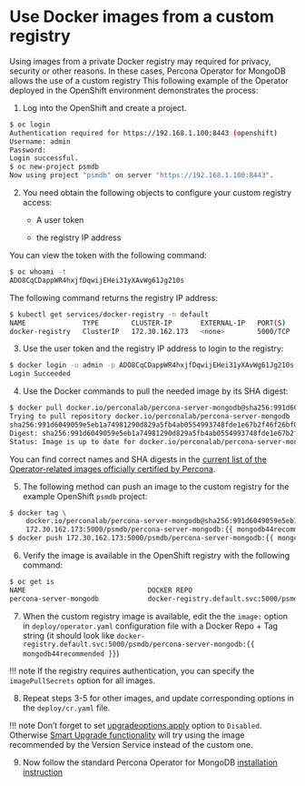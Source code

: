 # Use Docker images from a custom registry

Using images from a private Docker registry may required for
privacy, security or other reasons. In these cases, Percona Operator for MongoDB
allows the use of a custom registry This following example of the
Operator deployed in the OpenShift environment demonstrates the process:


1. Log into the OpenShift and create a project.

```bash
$ oc login
Authentication required for https://192.168.1.100:8443 (openshift)
Username: admin
Password:
Login successful.
$ oc new-project psmdb
Now using project "psmdb" on server "https://192.168.1.100:8443".
```


2. You need obtain the following objects to configure your custom registry
access:


    * A user token


    * the registry IP address

You can view the token with the following command:

```bash
$ oc whoami -t
ADO8CqCDappWR4hxjfDqwijEHei31yXAvWg61Jg210s
```

The following command returns the registry IP address:

```bash
$ kubectl get services/docker-registry -n default
NAME              TYPE        CLUSTER-IP       EXTERNAL-IP   PORT(S)    AGE
docker-registry   ClusterIP   172.30.162.173   <none>        5000/TCP   1d
```


3. Use the user token and the registry IP address to login to the
registry:

```bash
$ docker login -u admin -p ADO8CqCDappWR4hxjfDqwijEHei31yXAvWg61Jg210s 172.30.162.173:5000
Login Succeeded
```


4. Use the Docker commands to pull the needed image by its SHA digest:

```bash
$ docker pull docker.io/perconalab/percona-server-mongodb@sha256:991d6049059e5eb1a74981290d829a5fb4ab0554993748fde1e67b2f46f26bf0
Trying to pull repository docker.io/perconalab/percona-server-mongodb ...
sha256:991d6049059e5eb1a74981290d829a5fb4ab0554993748fde1e67b2f46f26bf0: Pulling from docker.io/perconalab/percona-server-mongodb
Digest: sha256:991d6049059e5eb1a74981290d829a5fb4ab0554993748fde1e67b2f46f26bf0
Status: Image is up to date for docker.io/perconalab/percona-server-mongodb@sha256:991d6049059e5eb1a74981290d829a5fb4ab0554993748fde1e67b2f46f26bf0
```

You can find correct names and SHA digests in the
[current list of the Operator-related images officially certified by Percona](images.md#custom-registry-images).


5. The following method can push an image to the custom registry
for the example OpenShift `psmdb` project:

```bash
$ docker tag \
    docker.io/perconalab/percona-server-mongodb@sha256:991d6049059e5eb1a74981290d829a5fb4ab0554993748fde1e67b2f46f26bf0 \
    172.30.162.173:5000/psmdb/percona-server-mongodb:{{ mongodb44recommended }}
$ docker push 172.30.162.173:5000/psmdb/percona-server-mongodb:{{ mongodb44recommended }}
```


6. Verify the image is available in the OpenShift registry with the following command:

```bash
$ oc get is
NAME                              DOCKER REPO                                                             TAGS             UPDATED
percona-server-mongodb            docker-registry.default.svc:5000/psmdb/percona-server-mongodb  {{ mongodb44recommended }}  2 hours ago
```


7. When the custom registry image is available, edit the the `image:` option in `deploy/operator.yaml` configuration file with a Docker Repo + Tag string (it should look like `docker-registry.default.svc:5000/psmdb/percona-server-mongodb:{{ mongodb44recommended }}`)

!!! note
    If the registry requires authentication, you can specify the `imagePullSecrets` option for all images.


8. Repeat steps 3-5 for other images, and update corresponding options
in the `deploy/cr.yaml` file.

!!! note
    Don’t forget to set [upgradeoptions.apply](operator.md#upgradeoptions-apply)
    option to `Disabled`. Otherwise [Smart Upgrade functionality](update.md#operator-update-smartupdates)
    will try using the image recommended by the Version Service instead of the
    custom one.


9. Now follow the standard Percona Operator for MongoDB [installation instruction](./openshift.html)
